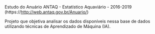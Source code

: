 Estudo do Anuário ANTAQ - Estatístico Aquaviário - 2016-2019 (https://http://web.antaq.gov.br/Anuario/)

Projeto que objetiva analisar os dados disponíveis nessa base de dados utilizando técnicas de Aprendizado de Máquina (IA).
